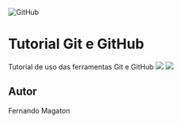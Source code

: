 ![GitHub](https://img.shields.io/github/license/fernandoagmagaton/git-e-github?style=plastic)
# Tutorial Git e GitHub
Tutorial de uso das ferramentas Git e GitHub
![ ](https://github.com/fernandoagmagaton/git-e-github/blob/main/cat.gif)
![ ](https://github.com/fernandoagmagaton/git-e-github/blob/main/pikachu.gif)
## Autor 
Fernando Magaton
